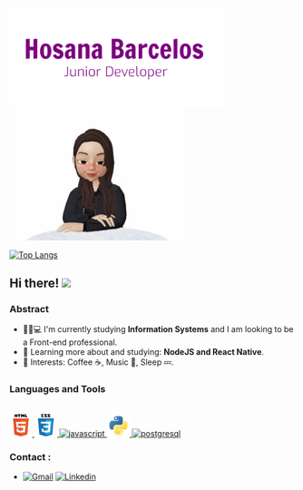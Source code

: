 <img src="https://github.com/hos4na/hos4na/blob/master/name.png" width="380"/> <img src="https://github.com/hos4na/hos4na/blob/master/hi.gif" width="310"/>

[![Top Langs](https://github-readme-stats.vercel.app/api/top-langs/?username=hosanabarcelos&layout=compact&langs_count=8)](https://github.com/anuraghazra/github-readme-stats) 


## Hi there! <img src="https://raw.githubusercontent.com/iampavangandhi/iampavangandhi/master/gifs/Hi.gif" width="30px"></h2>

### Abstract

- 👩‍🎓💻 I'm currently studying **Information Systems** and I am looking to be a Front-end professional.
- 🌱 Learning more about and studying: **NodeJS and React Native**.
- 💜 Interests: Coffee ☕️, Music 🎵, Sleep 💤.

### Languages and Tools

<br/>

 <a href="https://developer.mozilla.org/pt-BR/docs/Web/HTML/HTML5">
    <img
      src="https://github.com/devicons/devicon/blob/master/icons/html5/html5-original-wordmark.svg"
      alt="html"
      width="40"
      height="40"
    />
  </a>
  <a href="https://developer.mozilla.org/pt-BR/docs/Web/CSS">
    <img
      src="https://github.com/devicons/devicon/blob/master/icons/css3/css3-original-wordmark.svg"
      alt="css"
      width="40"
      height="40"
    />
  </a>
<a href="https://developer.mozilla.org/en-US/docs/Web/JavaScript"
    target="_blank">
    <img
      src="https://devicons.github.io/devicon/devicon.git/icons/javascript/javascript-original.svg"
      alt="javascript"
      width="40"
      height="40"
    />
  </a>
  <a href="https://www.python.org/">
    <img
      src="https://github.com/devicons/devicon/blob/master/icons/python/python-original.svg"
      alt="python"
      width="40"
      height="40"
    />
  </a>
   <a href="https://www.postgresql.org" target="_blank">
    <img
      src="https://devicons.github.io/devicon/devicon.git/icons/postgresql/postgresql-original-wordmark.svg"
      alt="postgresql"
      width="40"
      height="40"
    />
  </a>



</p>

### Contact :

- [![Gmail](https://img.shields.io/badge/-Gmail-c14438?style=flat&logo=Gmail&logoColor=white)](mailto:hosanabarceloscandido@gmail.com) [![Linkedin](https://img.shields.io/badge/-LinkedIn-blue?style=flat&logo=Linkedin&logoColor=white)](https://www.linkedin.com/in/hosana-barcelos-8206731a1/) 
